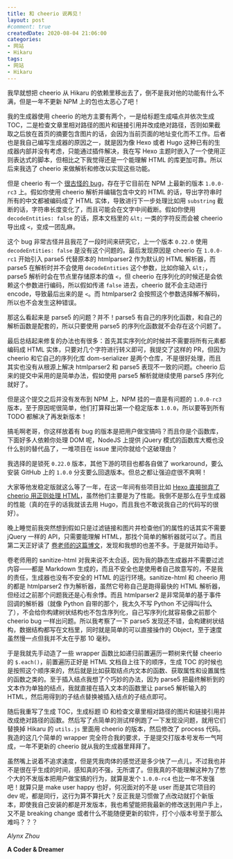 ```yaml
---
title: 和 cheerio 说再见！
layout: post
#comment: true
createdDate: 2020-08-04 21:06:00
categories:
- 网站
- Hikaru
tags:
- 网站
- Hikaru
---
```

我早就想把 cheerio 从 Hikaru 的依赖里移出去了，倒不是我对他的功能有什么不满，但是一年不更新 NPM 上的包也太恶心了吧！
<!--more-->
我的生成器使用 cheerio 的地方主要有两个，一是给标题生成喵点并依次生成 TOC，二是检查文章里相对路径的图片和链接引用并改成绝对路径，否则如果截取之后放在首页的摘要包含图片的话，会因为当前页面的地址变化而不工作。后者也是我自己编写生成器的原因之一，就是因为像 Hexo 或者 Hugo 这种已有的生成器内部并没有考虑，只能通过插件解决，我在写 Hexo 主题时嵌入了一个使用正则表达式的脚本，但相比之下我觉得还是一个能理解 HTML 的库更加可靠。所以后来我选了 cheerio 来做解析和修改以实现这些功能。

但是 cheerio 有一个 [很古怪的 bug](https://github.com/cheeriojs/cheerio/issues/1198)，存在于它目前在 NPM 上最新的版本 `1.0.0-rc3` 上。假如你使用 cheerio 解析并编辑包含中文的 HTML 的话，导出字符串时所有的中文都被编码成了 HTML 实体，导致进行下一步处理比如用 `substring` 截断的话，字符串长度变化了，而且可能会在文字中间截断。假如你使用 `decodeEntities: false` 的话，原本文档里的 `&lt;` 一类的字符反而会被 cheerio 导出成 `<`，变成一团乱麻。

这个 bug 非常古怪并且我花了一段时间来研究它，上一个版本 `0.22.0` 使用 `decodeEntities: false` 是没有这个问题的。最后发现原因是 cheerio 在 `1.0.0-rc1` 开始引入 parse5 代替原本的 htmlparser2 作为默认的 HTML 解析器，而 parse5 在解析时并不会使用 `decodeEntities` 这个参数，比如你输入 `&lt;`，parse5 解析时会在节点里存储原本的值 `<`，但 cheerio 在序列化的时候还是会依赖这个参数进行编码，所以假如传递 `false` 进去，cheerio 就不会主动进行 encode，导致最后出来的是 `<`。而 htmlparser2 会按照这个参数选择解不解码，所以也不会发生这种错误。

那这么看起来是 parse5 的问题？并不！parse5 有自己的序列化函数，和自己的解析函数是配套的，所以只要使用 parse5 的序列化函数就不会存在这个问题了。

最后总结起来修复的办法也有很多：首先其实序列化的时候并不需要将所有元素都编码成 HTML 实体，只要对几个字符进行转义即可，我提交了这样的 PR，但因为 cheerio 和它自己的序列化库 dom-serializer 是两个仓库，不是很好处理，而且其实也没有从根源上解决 htmlparser2 和 parse5 表现不一致的问题。cheerio 后来的提交中采用的是简单办法，假如使用 parse5 解析就继续使用 parse5 序列化就好了。

但是这个提交之后并没有发布到 NPM 上，NPM 挂的一直是有问题的 `1.0.0-rc3` 版本，至于原因呢很简单，他们打算释出第一个稳定版本 `1.0.0`，所以要等到所有 TODO 都解决了再发新版本！

搞毛啊老哥，你这样放着有 bug 的版本是把用户做宝搞吗？而且你是个函数库，下面好多人依赖你处理 DOM 呢，NodeJS 上提供 jQuery 模式的函数库大概也没什么别的替代品了，一堆项目在 issue 里问你就给个这破理由？

我选择的是锁死 `0.22.0` 版本，其他下游的项目也都各自做了 workaround，要么安装 GitHub 上的 `1.0.0` 分支要么回退版本。但总之都让强迫症很不爽啊！

大家等他发稳定版就这么等了一年，在这一年间有些项目比如 [Hexo 直接抛弃了 cheerio 用正则处理 HTML](https://github.com/hexojs/hexo/issues/3677)，虽然他们主要是为了性能。我倒不是那么在乎生成器的性能（真的在乎的话我就该去用 Hugo，而且我也不敢说我自己的代码写的很好）。

晚上睡觉前我突然想到假如只是过滤链接和图片并检查他们的属性的话其实不需要 jQuery 一样的 API，只需要能理解 HTML，那找个简单的解析器就可以了。而且第二天正好读了 [卷老师的这篇博文](https://blog.phoenixlzx.com/2017/02/18/dont-ask-me-why-invent-another-planet-river-of-news/#%E7%9B%B8%E5%AF%B9%E8%B7%AF%E5%BE%84%E5%92%8C%E5%86%85%E5%AE%B9%E5%AE%89%E5%85%A8)，发现和我想的也差不多。于是就开始动手。

卷老师用的 sanitize-html 对我来说不太合适，因为我的静态生成器并不需要过滤内容——都是 Markdown 生成的，而且不安全也是使用者自己故意写的，不是我的责任，生成器也没有不安全的 HTML 的运行环境。sanitize-html 和 cheerio 用的都是 htmlparser2 作为解析器，虽然它号称自己是跑得最快的 HTML 解析器，但经过之前那个问题我还是心有余悸。而且 htmlparser2 是非常简单的基于事件回调的解析器（就像 Python 自带的那个，我太久不写 Python 不记得叫什么了），不会给你构建树状结构也不包含序列化，自己写序列化就容易像之前那个 cheerio bug 一样出问题。所以我考察了一下 parse5 发现还不错，会构建树状结构，数据结构都写在文档里，同时就是简单的可以直接操作的 Object，至于速度虽然慢一点但我并不太在乎那 10 毫秒。

于是我就先手动造了一些 wrapper 函数比如递归前置遍历一颗树来代替 cheerio 的 `$.each()`，前置遍历正好是 HTML 文档自上往下的顺序，生成 TOC 的时候也是按照这个顺序来的，然后就是比如获取结点内文本的函数、获取属性和设置属性的函数之类的。至于插入结点我想了个巧妙的办法，因为 parse5 把最终解析到的文本作为单独的结点，我就直接在插入文本的函数里让 parse5 解析输入的 HTML，然后用得到的子结点替换被插入结点的子结点即可。

随后我重写了生成 TOC，生成标题 ID 和检查文章里相对路径的图片和链接引用并改成绝对路径的函数。然后写了点简单的测试样例跑了一下发现没问题，就用它们替换掉 Hikaru 的 `utils.js` 里面用 cheerio 的版本，然后修改了 process 代码。我造的这几个简单的 wrapper 完全符合我的要求，于是提交打版本号发布一气呵成，一年不更新的 cheerio 就从我的生成器里拜拜了。

虽然嘴上说着不追求速度，但是凭我肉体的感觉还是多少快了一点儿，不过我也并不是很在乎生成的时间，感知真的不强，无所谓了。但我真的不能理解这种为了憋个大的不发版本把用户做宝搞的行为，就算是发个 `1.0.0-rc4` 也比一年不发强吧！就算只是 make user happy 也好，何况面对的不是 user 而是其它项目的 dev 呢，都是同行，这行为算不算托大？反正我是习惯做了点改动就打个新版本，即使我自己安装的都是开发版本，我也希望能把我最新的修改送到用户手上，又不是 breaking change 或者什么不能随便更新的软件，打个小版本号至于那么难吗？？？

*Alynx Zhou*

**A Coder & Dreamer**
